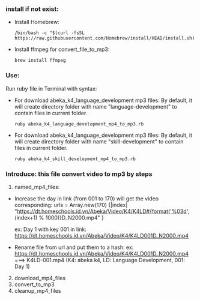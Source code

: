 ### install if not exist:
- Install Homebrew:
  ```
  /bin/bash -c "$(curl -fsSL https://raw.githubusercontent.com/Homebrew/install/HEAD/install.sh)"
  ```
- Install ffmpeg for convert_file_to_mp3:
  ```
  brew install ffmpeg
  ```
### Use:
Run ruby file in Terminal with syntax:
- For download abeka_k4_language_development mp3 files:
  By default, it will create directory folder with name "language-development" to contain files in current folder.
  ```
  ruby abeka_k4_language_development_mp4_to_mp3.rb
  ```

- For download abeka_k4_language_development mp3 files:
  By default, it will create directory folder with name "skill-development" to contain files in current folder.
  ```
  ruby abeka_k4_skill_development_mp4_to_mp3.rb
  ```

### Introduce: this file convert video to mp3 by steps
1. named_mp4_files:
- Increase the day in link (from 001 to 170) will get the video corresponding:
  urls = Array.new(170) {|index| "https://dt.homeschools.id.vn/Abeka/Video/K4/K4LD#{format('%03d', (index+1) % 1000)}D_N2000.mp4" }

  ex: Day 1 with key 001 in link: https://dt.homeschools.id.vn/Abeka/Video/K4/K4LD001D_N2000.mp4

- Rename file from url and put them to a hash:
  ex: https://dt.homeschools.id.vn/Abeka/Video/K4/K4LD001D_N2000.mp4 ===> K4LD-001.mp4
  (K4: abeka k4, LD: Language Development, 001: Day 1)

2. download_mp4_files
3. convert_to_mp3
4. cleanup_mp4_files
